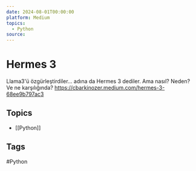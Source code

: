 ```yaml
---
date: 2024-08-01T00:00:00
platform: Medium
topics:
  - Python
source: 
---
```

# Hermes 3

Llama3'ü özgürleştirdiler… adına da Hermes 3 dediler. Ama nasıl? Neden? Ve ne karşılığında? https://cbarkinozer.medium.com/hermes-3-68ee9b797ac3

## Topics
- [[Python]]

## Tags
#Python